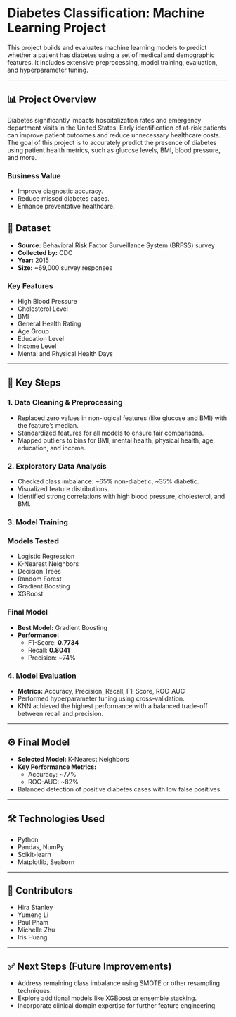 # Diabetes Classification: Machine Learning Project

This project builds and evaluates machine learning models to predict whether a patient has diabetes using a set of medical and demographic features. It includes extensive preprocessing, model training, evaluation, and hyperparameter tuning.

---

## 📊 Project Overview

Diabetes significantly impacts hospitalization rates and emergency department visits in the United States. Early identification of at-risk patients can improve patient outcomes and reduce unnecessary healthcare costs.
The goal of this project is to accurately predict the presence of diabetes using patient health metrics, such as glucose levels, BMI, blood pressure, and more.

### Business Value
- Improve diagnostic accuracy.
- Reduce missed diabetes cases.
- Enhance preventative healthcare.

## 📂 Dataset

- **Source:** Behavioral Risk Factor Surveillance System (BRFSS) survey  
- **Collected by:** CDC  
- **Year:** 2015  
- **Size:** ~69,000 survey responses

### Key Features
- High Blood Pressure  
- Cholesterol Level  
- BMI  
- General Health Rating  
- Age Group  
- Education Level  
- Income Level  
- Mental and Physical Health Days
  
---

## 🔎 Key Steps

### 1. Data Cleaning & Preprocessing
- Replaced zero values in non-logical features (like glucose and BMI) with the feature’s median.
- Standardized features for all models to ensure fair comparisons.
- Mapped outliers to bins for BMI, mental health, physical health, age, education, and income.

### 2. Exploratory Data Analysis
- Checked class imbalance: ~65% non-diabetic, ~35% diabetic.
- Visualized feature distributions.
- Identified strong correlations with high blood pressure, cholesterol, and BMI.

### 3. Model Training

### Models Tested
- Logistic Regression
- K-Nearest Neighbors
- Decision Trees
- Random Forest
- Gradient Boosting
- XGBoost

### Final Model
- **Best Model:** Gradient Boosting
- **Performance:**
  - F1-Score: **0.7734**
  - Recall: **0.8041**
  - Precision: ~74%

### 4. Model Evaluation
- **Metrics:** Accuracy, Precision, Recall, F1-Score, ROC-AUC
- Performed hyperparameter tuning using cross-validation.
- KNN achieved the highest performance with a balanced trade-off between recall and precision.

---

## ⚙️ Final Model
- **Selected Model:** K-Nearest Neighbors
- **Key Performance Metrics:**
  - Accuracy: ~77%
  - ROC-AUC: ~82%
- Balanced detection of positive diabetes cases with low false positives.

---

## 🛠️ Technologies Used
- Python
- Pandas, NumPy
- Scikit-learn
- Matplotlib, Seaborn

---

## 👥 Contributors
- Hira Stanley
- Yumeng Li
- Paul Pham
- Michelle Zhu
- Iris Huang
  
---

## ✅ Next Steps (Future Improvements)
- Address remaining class imbalance using SMOTE or other resampling techniques.
- Explore additional models like XGBoost or ensemble stacking.
- Incorporate clinical domain expertise for further feature engineering.
